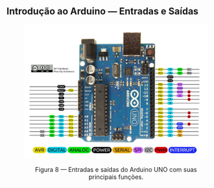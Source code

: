 ## Introdução ao Arduino — Entradas e Saídas

<figure>

<!-- _class: transparent -->
![centered-img](./img/arduino-inout-shared-functions.png)

<figcaption class="regular" style="text-align: center;">
Figura 8 — Entradas e saídas do Arduino UNO com suas principais funções.
</figcaption>
</figure>
